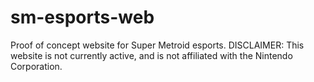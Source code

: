 # sm-esports-web
Proof of concept website for Super Metroid esports.  DISCLAIMER:  This website is not currently active, and is not affiliated with the Nintendo Corporation.
